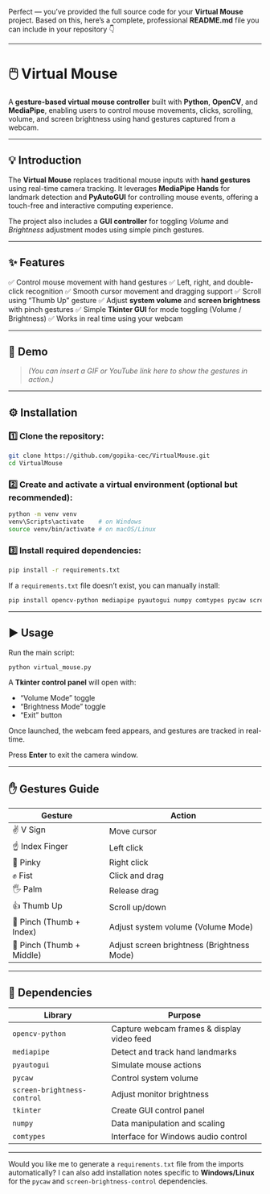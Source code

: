 Perfect — you’ve provided the full source code for your **Virtual Mouse** project. Based on this, here’s a complete, professional **README.md** file you can include in your repository 👇

---

# 🖱️ Virtual Mouse

A **gesture-based virtual mouse controller** built with **Python**, **OpenCV**, and **MediaPipe**, enabling users to control mouse movements, clicks, scrolling, volume, and screen brightness using hand gestures captured from a webcam.

---

## 💡 Introduction

The **Virtual Mouse** replaces traditional mouse inputs with **hand gestures** using real-time camera tracking. It leverages **MediaPipe Hands** for landmark detection and **PyAutoGUI** for controlling mouse events, offering a touch-free and interactive computing experience.

The project also includes a **GUI controller** for toggling *Volume* and *Brightness* adjustment modes using simple pinch gestures.

---

## ✨ Features

✅ Control mouse movement with hand gestures
✅ Left, right, and double-click recognition
✅ Smooth cursor movement and dragging support
✅ Scroll using “Thumb Up” gesture
✅ Adjust **system volume** and **screen brightness** with pinch gestures
✅ Simple **Tkinter GUI** for mode toggling (Volume / Brightness)
✅ Works in real time using your webcam

---

## 🎥 Demo

> *(You can insert a GIF or YouTube link here to show the gestures in action.)*

---

## ⚙️ Installation

### 1️⃣ Clone the repository:

```bash
git clone https://github.com/gopika-cec/VirtualMouse.git
cd VirtualMouse
```

### 2️⃣ Create and activate a virtual environment (optional but recommended):

```bash
python -m venv venv
venv\Scripts\activate    # on Windows
source venv/bin/activate # on macOS/Linux
```

### 3️⃣ Install required dependencies:

```bash
pip install -r requirements.txt
```

If a `requirements.txt` file doesn’t exist, you can manually install:

```bash
pip install opencv-python mediapipe pyautogui numpy comtypes pycaw screen-brightness-control tk
```

---

## ▶️ Usage

Run the main script:

```bash
python virtual_mouse.py
```

A **Tkinter control panel** will open with:

* “Volume Mode” toggle
* “Brightness Mode” toggle
* “Exit” button

Once launched, the webcam feed appears, and gestures are tracked in real-time.

Press **Enter** to exit the camera window.

---

## ✋ Gestures Guide

| Gesture                   | Action                                     |
| ------------------------- | ------------------------------------------ |
| ✌️ V Sign                 | Move cursor                                |
| ☝️ Index Finger           | Left click                                 |
| 🤙 Pinky                  | Right click                                |
| ✊ Fist                    | Click and drag                             |
| 🖐 Palm                   | Release drag                               |
| 👍 Thumb Up               | Scroll up/down                             |
| 🤏 Pinch (Thumb + Index)  | Adjust system volume (Volume Mode)         |
| 🤏 Pinch (Thumb + Middle) | Adjust screen brightness (Brightness Mode) |

---

## 🧩 Dependencies

| Library                     | Purpose                                    |
| --------------------------- | ------------------------------------------ |
| `opencv-python`             | Capture webcam frames & display video feed |
| `mediapipe`                 | Detect and track hand landmarks            |
| `pyautogui`                 | Simulate mouse actions                     |
| `pycaw`                     | Control system volume                      |
| `screen-brightness-control` | Adjust monitor brightness                  |
| `tkinter`                   | Create GUI control panel                   |
| `numpy`                     | Data manipulation and scaling              |
| `comtypes`                  | Interface for Windows audio control        |

---




Would you like me to generate a `requirements.txt` file from the imports automatically?
I can also add installation notes specific to **Windows/Linux** for the `pycaw` and `screen-brightness-control` dependencies.
